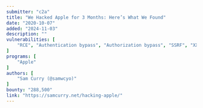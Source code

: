 ```yaml
---
submitter: "c2a"
title: "We Hacked Apple for 3 Months: Here’s What We Found"
date: "2020-10-07"
added: "2024-11-03"
description: ""
vulnerabilities: [
    "RCE", "Authentication bypass", "Authorization bypass", "SSRF", "XXE", "Blind XSS", "IDOR", "OS command injection", "SQL injection"
]
programs: [
    "Apple"
]
authors: [
    "Sam Curry (@samwcyo)"
]
bounty: "288,500"
link: "https://samcurry.net/hacking-apple/"
---
```




